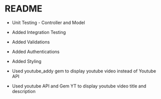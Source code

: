 # README

* Unit Testing - Controller and Model

* Added Integration Testing

* Added Validations

* Added Authentications 

* Added Styling

* Used youtube_addy gem to display youtube video instead of Youtube API

* Used youtube API and Gem YT to display youtube video title and description